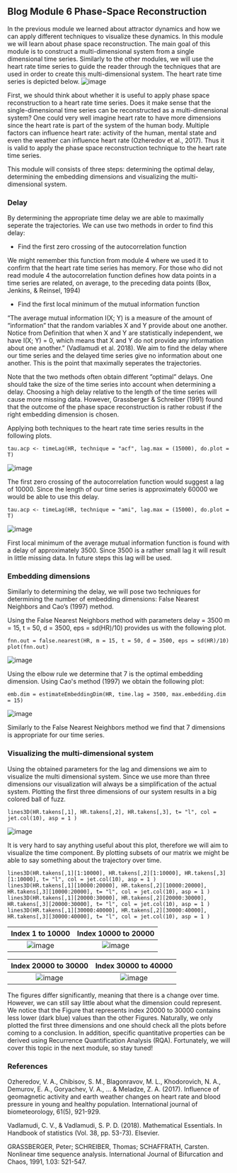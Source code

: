 ## Blog Module 6 Phase-Space Reconstruction

In the previous module we learned about attractor dynamics and how we can apply
different techniques to visualize these dynamics. In this module we will learn about phase space reconstruction. The main goal of this module is to construct a multi-dimensional system from a single dimensional time series. Similarly to the other modules, we will use the heart rate time series to guide the reader through the techniques that are used in order to create this multi-dimensional system. The heart rate time series is depicted below. 
![image](https://user-images.githubusercontent.com/78364132/169965629-ebb3e531-1805-413a-bb65-0c748ddd132a.png)


First, we should think about whether it is useful to apply phase space reconstruction to a heart rate time series. Does it make sense that the single-dimensional time series can be reconstructed as a multi-dimensional system? One could very well imagine heart rate to have more dimensions since the heart rate is part of the system of the human body. Multiple factors can influence heart rate: activity of the human, mental state and even the weather can influence heart rate (Ozheredov et al., 2017). Thus it is valid to apply the phase space reconstruction technique to the heart rate time series. 

This module will consists of three steps: determining the optimal delay, determining the embedding dimensions and visualizing the multi-dimensional system.

### Delay
By determining the appropriate time delay we are able to maximally seperate the trajectories. We can use two methods in order to find this delay: 
- Find the first zero crossing of the autocorrelation function

We might remember this function from module 4 where we used it to confirm that the heart rate time series has memory. For those who did not read module 4 the autocorrelation function defines how data points in a time series are related, on average, to the preceding data points (Box, Jenkins, & Reinsel, 1994)

- Find the first local minimum of the mutual information function

“The average mutual information I(X; Y) is a measure of the amount of “information” that the random variables X and Y provide about one another. Notice from Definition that when X and Y are statistically independent, we have I(X; Y) = 0, which means that X and Y do not provide any information about one another.” (Vadlamudi et al. 2018). We aim to find the delay where our time series and the delayed time series give no information about one another. This is the point that maximally seperates the trajectories.

Note that the two methods often obtain different ”optimal” delays. One should take the size of the time series into account when determining a delay. Choosing a high delay relative to the length of the time series will cause more missing data. However, Grassberger & Schreiber (1991) found that the outcome of the phase space reconstruction is rather robust if the right embedding dimension is chosen.
	
Applying both techniques to the heart rate time series results in the following plots.

```
tau.acp <- timeLag(HR, technique = "acf", lag.max = (15000), do.plot = T)
```
![image](https://user-images.githubusercontent.com/78364132/168767980-45650b13-c4b0-484e-8f21-59c800152c78.png)

The first zero crossing of the autocorrelation function would suggest a lag of 10000. Since the length of our time series is approximately 60000 we would be able to use this delay.
```
tau.acp <- timeLag(HR, technique = "ami", lag.max = (15000), do.plot = T)
```
![image](https://user-images.githubusercontent.com/78364132/168768036-ae3d2ca8-8608-4530-aad5-cf9624d58572.png)

First local minimum of the average mutual information function is found with a delay of approximately 3500. Since 3500 is a rather small lag it will result in little missing data. In future steps this lag will be used.

### Embedding dimensions
Similarly to determining the delay, we will pose two techniques for determining the number of embedding dimensions: False Nearest Neighbors and Cao’s (1997) method.

Using the False Nearest Neighbors method with parameters delay = 3500  m = 15, t = 50, d = 3500, eps = sd(HR)/10) provides us with the following plot.
```
fnn.out = false.nearest(HR, m = 15, t = 50, d = 3500, eps = sd(HR)/10)
plot(fnn.out)
```
![image](https://user-images.githubusercontent.com/78364132/168768653-32353169-857f-4523-b036-3535e2c2b8dc.png)

Using the elbow rule we determine that 7 is the optimal embedding dimension.
Using Cao's method (1997) we obtain the following plot:
```
emb.dim = estimateEmbeddingDim(HR, time.lag = 3500, max.embedding.dim = 15)
```
![image](https://user-images.githubusercontent.com/78364132/168768869-16d3240c-d61e-4b6d-b62d-2ace23c90e7a.png)

Similarly to the False Nearest Neighbors method we find that 7 dimensions is appropriate for our time series.


### Visualizing the multi-dimensional system
Using the obtained parameters for the lag and dimensions we aim to visualize the multi dimensional system. Since we use more than three dimensions our visualization will always be a simplification of the actual system. Plotting the first three dimensions of our system results in a big colored ball of fuzz.
```
lines3D(HR.takens[,1], HR.takens[,2], HR.takens[,3], t= "l", col = jet.col(10), asp = 1 )
```

![image](https://user-images.githubusercontent.com/78364132/168776247-d6e89110-7ffb-4698-8a48-036b4f3d502c.png)

It is very hard to say anything useful about this plot, therefore we will aim to visualize the time component.
By plotting subsets of our matrix we might be able to say something about the trajectory over time.

```
lines3D(HR.takens[,1][1:10000], HR.takens[,2][1:10000], HR.takens[,3][1:10000], t= "l", col = jet.col(10), asp = 1 )
lines3D(HR.takens[,1][10000:20000], HR.takens[,2][10000:20000], HR.takens[,3][10000:20000], t= "l", col = jet.col(10), asp = 1 )
lines3D(HR.takens[,1][20000:30000], HR.takens[,2][20000:30000], HR.takens[,3][20000:30000], t= "l", col = jet.col(10), asp = 1 )
lines3D(HR.takens[,1][30000:40000], HR.takens[,2][30000:40000], HR.takens[,3][30000:40000], t= "l", col = jet.col(10), asp = 1 )
```

Index 1 to 10000           |  Index 10000 to 20000  
:-------------------------:|:-------------------------:
![image](https://user-images.githubusercontent.com/78364132/168777522-7050e62f-2c48-42f1-832d-af8c2cb542f5.png)  |  ![image](https://user-images.githubusercontent.com/78364132/168777581-206a9aae-7eaf-439a-a437-5f9216dd260a.png)


Index 20000 to 30000           |  Index 30000 to 40000  
:-------------------------:|:-------------------------:
![image](https://user-images.githubusercontent.com/78364132/168778081-4e80606d-4b6a-4186-9313-f20532896990.png) |  ![image](https://user-images.githubusercontent.com/78364132/168778108-8608f04e-4367-43cd-9e5a-eaaad7a8c6d3.png)

The figures differ significantly, meaning that there is a change over time. However, we can still say little about what the dimension could represent.
We notice that the Figure that represents index 20000 to 30000 contains less lower (dark blue) values than the other Figures.
Naturally, we only plotted the first three dimensions and one should check all the plots before coming to a conclusion. In addition, specific quantitative properties can be derived using Recurrence Quantification Analysis (RQA). Fortunately, we will cover this topic in the next module, so stay tuned!


### References
Ozheredov, V. A., Chibisov, S. M., Blagonravov, M. L., Khodorovich, N. A., Demurov, E. A., Goryachev, V. A., ... & Meladze, Z. A. (2017). Influence of geomagnetic activity and earth weather changes on heart rate and blood pressure in young and healthy population. International journal of biometeorology, 61(5), 921-929.

Vadlamudi, C. V., & Vadlamudi, S. P. D. (2018). Mathematical Essentials. In Handbook of statistics (Vol. 38, pp. 53-73). Elsevier.

GRASSBERGER, Peter; SCHREIBER, Thomas; SCHAFFRATH, Carsten. Nonlinear time sequence analysis. International Journal of Bifurcation and Chaos, 1991, 1.03: 521-547.




